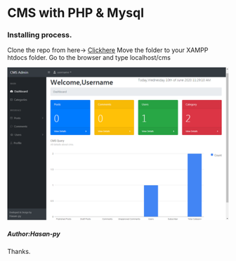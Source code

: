 # CMS with PHP & Mysql


### Installing process.
Clone the repo from here-> 
[Clickhere]("git@github.com:hasan-py/CMS_with_PHP_Mysql.git" "Repo link")
Move the folder to your XAMPP htdocs folder. Go to the browser and type localhost/cms

![CMS](./cms.PNG)

##### Author:Hasan-py
Thanks.
